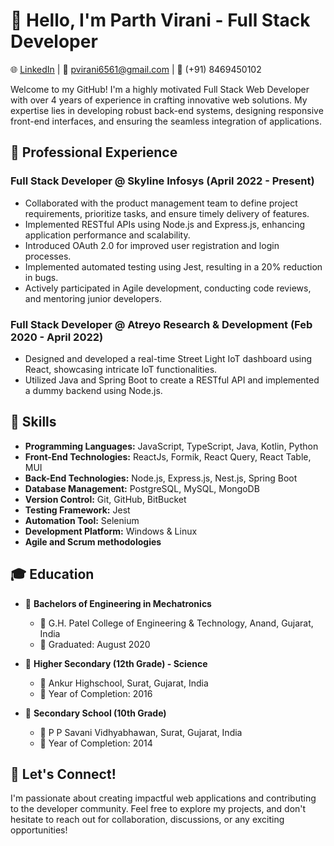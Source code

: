 # 👋 Hello, I'm Parth Virani - Full Stack Developer

🌐 [LinkedIn](https://www.linkedin.com/in/parth-virani-808bb5184) | 📧 pvirani6561@gmail.com | 📱 (+91) 8469450102

Welcome to my GitHub! I'm a highly motivated Full Stack Web Developer with over 4 years of experience in crafting innovative web solutions. My expertise lies in developing robust back-end systems, designing responsive front-end interfaces, and ensuring the seamless integration of applications.

## 💼 Professional Experience

### Full Stack Developer @ Skyline Infosys (April 2022 - Present)
- Collaborated with the product management team to define project requirements, prioritize tasks, and ensure timely delivery of features.
- Implemented RESTful APIs using Node.js and Express.js, enhancing application performance and scalability.
- Introduced OAuth 2.0 for improved user registration and login processes.
- Implemented automated testing using Jest, resulting in a 20% reduction in bugs.
- Actively participated in Agile development, conducting code reviews, and mentoring junior developers.

### Full Stack Developer @ Atreyo Research & Development (Feb 2020 - April 2022)
- Designed and developed a real-time Street Light IoT dashboard using React, showcasing intricate IoT functionalities.
- Utilized Java and Spring Boot to create a RESTful API and implemented a dummy backend using Node.js.

## 🚀 Skills

- **Programming Languages:** JavaScript, TypeScript, Java, Kotlin, Python
- **Front-End Technologies:** ReactJs, Formik, React Query, React Table, MUI
- **Back-End Technologies:** Node.js, Express.js, Nest.js, Spring Boot
- **Database Management:** PostgreSQL, MySQL, MongoDB
- **Version Control:** Git, GitHub, BitBucket
- **Testing Framework:** Jest
- **Automation Tool:** Selenium
- **Development Platform:** Windows & Linux
- **Agile and Scrum methodologies**

## 🎓 Education

- 🏫 **Bachelors of Engineering in Mechatronics**
  - 📍 G.H. Patel College of Engineering & Technology, Anand, Gujarat, India
  - 📅 Graduated: August 2020

- 🏫 **Higher Secondary (12th Grade) - Science**
  - 📍 Ankur Highschool, Surat, Gujarat, India
  - 📅 Year of Completion: 2016

- 🏫 **Secondary School (10th Grade)**
  - 📍 P P Savani Vidhyabhawan, Surat, Gujarat, India
  - 📅 Year of Completion: 2014

## 🌟 Let's Connect!

I'm passionate about creating impactful web applications and contributing to the developer community. Feel free to explore my projects, and don't hesitate to reach out for collaboration, discussions, or any exciting opportunities!
